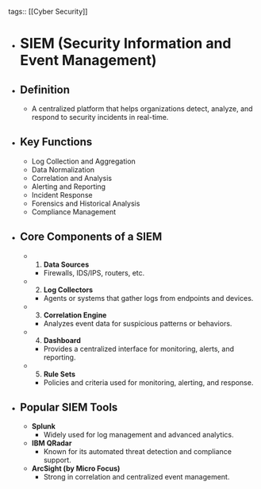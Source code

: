 tags:: [[Cyber Security]]

- # SIEM (Security Information and Event Management)
- ## Definition
	- A centralized platform that helps organizations detect, analyze, and respond to security incidents in real-time.
- ## Key Functions
	- Log Collection and Aggregation
	- Data Normalization
	- Correlation and Analysis
	- Alerting and Reporting
	- Incident Response
	- Forensics and Historical Analysis
	- Compliance Management
- ## Core Components of a SIEM
	- 1. **Data Sources**
		- Firewalls, IDS/IPS, routers, etc.
	- 2. **Log Collectors**
		- Agents or systems that gather logs from endpoints and devices.
	- 3. **Correlation Engine**
		- Analyzes event data for suspicious patterns or behaviors.
	- 4. **Dashboard**
		- Provides a centralized interface for monitoring, alerts, and reporting.
	- 5. **Rule Sets**
		- Policies and criteria used for monitoring, alerting, and response.
- ## Popular SIEM Tools
	- **Splunk**
		- Widely used for log management and advanced analytics.
	- **IBM QRadar**
		- Known for its automated threat detection and compliance support.
	- **ArcSight (by Micro Focus)**
		- Strong in correlation and centralized event management.